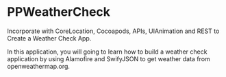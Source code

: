 # PPWeatherCheck
Incorporate with CoreLocation, Cocoapods, APIs, UIAnimation and REST to Create a Weather Check App.

In this application, you will going to learn how to build a weather check application by using Alamofire and SwifyJSON to get weather data from openweathermap.org.














